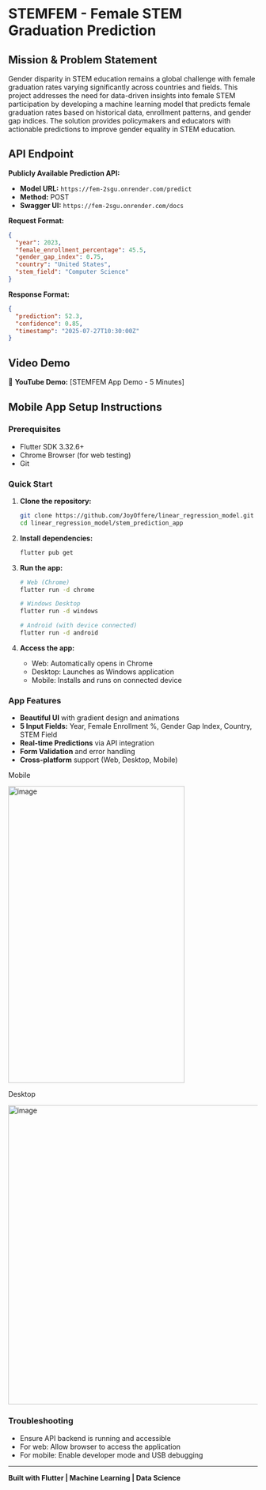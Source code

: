 # STEMFEM - Female STEM Graduation Prediction

## Mission & Problem Statement
Gender disparity in STEM education remains a global challenge with female graduation rates varying significantly across countries and fields. This project addresses the need for data-driven insights into female STEM participation by developing a machine learning model that predicts female graduation rates based on historical data, enrollment patterns, and gender gap indices. The solution provides policymakers and educators with actionable predictions to improve gender equality in STEM education.

## API Endpoint
**Publicly Available Prediction API:**
- **Model URL:** `https://fem-2sgu.onrender.com/predict` 
- **Method:** POST
- **Swagger UI:** `https://fem-2sgu.onrender.com/docs`

**Request Format:**
```json
{
  "year": 2023,
  "female_enrollment_percentage": 45.5,
  "gender_gap_index": 0.75,
  "country": "United States",
  "stem_field": "Computer Science"
}
```

**Response Format:**
```json
{
  "prediction": 52.3,
  "confidence": 0.85,
  "timestamp": "2025-07-27T10:30:00Z"
}
```

## Video Demo
🎥 **YouTube Demo:** [STEMFEM App Demo - 5 Minutes]

## Mobile App Setup Instructions

### Prerequisites
- Flutter SDK 3.32.6+
- Chrome Browser (for web testing)
- Git

### Quick Start
1. **Clone the repository:**
   ```bash
   git clone https://github.com/JoyOffere/linear_regression_model.git
   cd linear_regression_model/stem_prediction_app
   ```

2. **Install dependencies:**
   ```bash
   flutter pub get
   ```

3. **Run the app:**
   ```bash
   # Web (Chrome)
   flutter run -d chrome
   
   # Windows Desktop
   flutter run -d windows
   
   # Android (with device connected)
   flutter run -d android
   ```

4. **Access the app:**
   - Web: Automatically opens in Chrome
   - Desktop: Launches as Windows application
   - Mobile: Installs and runs on connected device

### App Features
- **Beautiful UI** with gradient design and animations
- **5 Input Fields:** Year, Female Enrollment %, Gender Gap Index, Country, STEM Field
- **Real-time Predictions** via API integration
- **Form Validation** and error handling
- **Cross-platform** support (Web, Desktop, Mobile)

Mobile

<img width="356" height="600" alt="image" src="https://github.com/user-attachments/assets/0e08dbb2-d28a-4bd0-9147-1ce23d06f40b" />


Desktop

<img width="1102" height="605" alt="image" src="https://github.com/user-attachments/assets/5da49bcb-0899-4417-ac12-3d30d737202b" />


### Troubleshooting
- Ensure API backend is running and accessible
- For web: Allow browser to access the application
- For mobile: Enable developer mode and USB debugging

---
**Built with Flutter | Machine Learning | Data Science**
